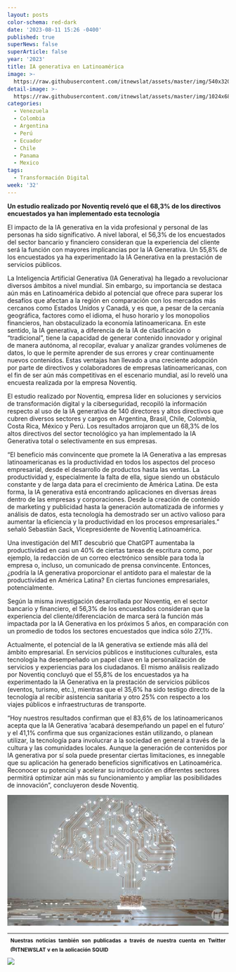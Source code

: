 ```yaml
---
layout: posts
color-schema: red-dark
date: '2023-08-11 15:26 -0400'
published: true
superNews: false
superArticle: false
year: '2023'
title: IA generativa en Latinoamérica
image: >-
  https://raw.githubusercontent.com/itnewslat/assets/master/img/540x320/La-inteligencia-artificial-p.jpg
detail-image: >-
  https://raw.githubusercontent.com/itnewslat/assets/master/img/1024x680/La-inteligencia-artificial-g.jpg
categories:
  - Venezuela
  - Colombia
  - Argentina
  - Perú
  - Ecuador
  - Chile
  - Panama
  - Mexico
tags:
  - Transformación Digital
week: '32'
---
```

**Un estudio realizado por Noventiq reveló que el 68,3% de los directivos encuestados ya han implementado esta tecnología**
 
El impacto de la IA generativa en la vida profesional y personal de las personas ha sido significativo. A nivel laboral, el 56,3% de los encuestados del sector bancario y financiero consideran que la experiencia del cliente será la función con mayores implicancias por la IA Generativa. Un 55,8% de los encuestados ya ha experimentado la IA Generativa en la prestación de servicios públicos.
  
La Inteligencia Artificial Generativa (IA Generativa) ha llegado a revolucionar diversos ámbitos a nivel mundial. Sin embargo, su importancia se destaca aún más en Latinoamérica debido al potencial que ofrece para superar los desafíos que afectan a la región en comparación con los mercados más cercanos como Estados Unidos y Canadá, y es que, a pesar de la cercanía geográfica, factores como el idioma, el huso horario y los monopolios financieros, han obstaculizado la economía latinoamericana. En este sentido, la IA generativa, a diferencia de la IA de clasificación o “tradicional”, tiene la capacidad de generar contenido innovador y original de manera autónoma, al recopilar, evaluar y analizar grandes volúmenes de datos, lo que le permite aprender de sus errores y crear continuamente nuevos contenidos. Estas ventajas han llevado a una creciente adopción por parte de directivos y colaboradores de empresas latinoamericanas, con el fin de ser aún más competitivas en el escenario mundial, así lo reveló una encuesta realizada por la empresa Noventiq.
 
El estudio realizado por Noventiq, empresa líder en soluciones y servicios de transformación digital y la ciberseguridad, recopiló la información respecto al uso de la IA generativa de 140 directores y altos directivos que cubren diversos sectores y cargos en Argentina, Brasil, Chile, Colombia, Costa Rica, México y Perú. Los resultados arrojaron que un 68,3% de los altos directivos del sector tecnológico ya han implementado la IA Generativa total o selectivamente en sus empresas.
 
“El beneficio más convincente que promete la IA Generativa a las empresas latinoamericanas es la productividad en todos los aspectos del proceso empresarial, desde el desarrollo de productos hasta las ventas.  La productividad y, especialmente la falta de ella, sigue siendo un obstáculo constante y de larga data para el crecimiento de América Latina. De esta forma, la IA generativa está encontrando aplicaciones en diversas áreas dentro de las empresas y corporaciones. Desde la creación de contenido de marketing y publicidad hasta la generación automatizada de informes y análisis de datos, esta tecnología ha demostrado ser un activo valioso para aumentar la eficiencia y la productividad en los procesos empresariales.” señaló Sebastián Sack, Vicepresidente de Noventiq Latinoamérica.
 
Una investigación del MIT descubrió que ChatGPT aumentaba la productividad en casi un 40% de ciertas tareas de escritura como, por ejemplo, la redacción de un correo electrónico sensible para toda la empresa o, incluso, un comunicado de prensa convincente. Entonces, ¿podría la IA generativa proporcionar el antídoto para el malestar de la productividad en América Latina? En ciertas funciones empresariales, potencialmente.
 
Según la misma investigación desarrollada por Noventiq, en el sector bancario y financiero, el 56,3% de los encuestados consideran que la experiencia del cliente/diferenciación de marca será la función más impactada por la IA Generativa en los próximos 5 años, en comparación con un promedio de todos los sectores encuestados que indica sólo 27,1%.
 
Actualmente, el potencial de la IA generativa se extiende más allá del ámbito empresarial. En servicios públicos e instituciones culturales, esta tecnología ha desempeñado un papel clave en la personalización de servicios y experiencias para los ciudadanos. El mismo análisis realizado por Noventiq concluyó que el 55,8% de los encuestados ya ha experimentado la IA Generativa en la prestación de servicios públicos (eventos, turismo, etc.), mientras que el 35,6% ha sido testigo directo de la tecnología al recibir asistencia sanitaria y otro 25% con respecto a los viajes públicos e infraestructuras de transporte.
 
“Hoy nuestros resultados confirman que el 83,6% de los latinoamericanos acepta que la IA Generativa ‘acabará desempeñando un papel en el futuro’ y el 41,1% confirma que sus organizaciones están utilizando, o planean utilizar, la tecnología para involucrar a la sociedad en general a través de la cultura y las comunidades locales. Aunque la generación de contenidos por IA generativa por sí sola puede presentar ciertas limitaciones, es innegable que su aplicación ha generado beneficios significativos en Latinoamérica. Reconocer su potencial y acelerar su introducción en diferentes sectores permitirá optimizar aún más su funcionamiento y ampliar las posibilidades de innovación”, concluyeron desde Noventiq.

![](https://raw.githubusercontent.com/itnewslat/assets/master/img/540x320/La-inteligencia-artificial-p.jpg)
 
<table style="height: 42px;" width="569">
<tbody>
<tr>
<td style="text-align: justify;"><sub><strong>Nuestras noticias también son publicadas a través de nuestra cuenta en Twitter <a href="https://twitter.com/itnewslat?lang=es">@ITNEWSLAT</a> y en la aplicación <a href="https://squidapp.co/en/">SQUID</a></strong></sub></td>
</tr>
</tbody>
</table>

<img src="https://tracker.metricool.com/c3po.jpg?hash=56f88a41e39ab42c063cc51676587a04"/>